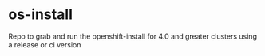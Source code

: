 # os-install
Repo to grab and run the openshift-install for 4.0 and greater clusters using a release or ci version
